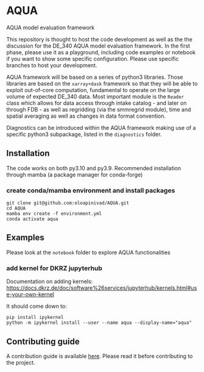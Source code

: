 # AQUA
AQUA model evaluation framework

This repository is thought to host the code development as well as the the discussion for the DE_340 AQUA model evaluation framework. In the first phase, please use it as a playground, including code examples or notebook if you want to show some specific configuration. Please use specific branches to host your development.  

AQUA framework will be based on a series of python3 libraries. Those libraries are based on the `xarray+dask` framework so that they will be able to exploit out-of-core computation, fundamental to operate on the large volume of expected DE_340 data. 
Most important module is the `Reader` class which allows for data access through intake catalog - and later on through FDB - as well as regridding (via the smmregrid module), time and spatial averaging as well as changes in data format convention.

Diagnostics can be introduced within the AQUA framework making use of a specific python3 subpackage, listed in the `diagnostics` folder.

## Installation

The code works on both py3.10 and py3.9.  Recommended installation through mamba (a package manager for conda-forge)

### create conda/mamba environment and install packages
```
git clone git@github.com:oloapinivad/AQUA.git
cd AQUA
mamba env create -f environment.yml
conda activate aqua
```

## Examples

Please look at the `notebook` folder to explore AQUA functionalities

### add kernel for DKRZ jupyterhub

Documentation on adding kernels: https://docs.dkrz.de/doc/software%26services/jupyterhub/kernels.html#use-your-own-kernel

It should come down to:

```
pip install ipykernel
python -m ipykernel install --user --name aqua --display-name="aqua"
```

## Contributing guide

A contribution guide is available [here](CONTRIBUTING.md). Please read it before contributing to the project.

